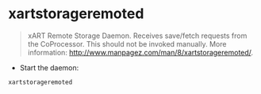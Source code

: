 # xartstorageremoted

> xART Remote Storage Daemon. Receives save/fetch requests from the CoProcessor.
> This should not be invoked manually.
> More information: <http://www.manpagez.com/man/8/xartstorageremoted/>.

- Start the daemon:

`xartstorageremoted`
